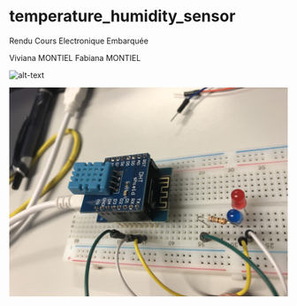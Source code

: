 # temperature_humidity_sensor

Rendu Cours Electronique Embarquée

Viviana MONTIEL
Fabiana MONTIEL

![alt-text](schema.gif)

![alt-text](schema.jpg)
